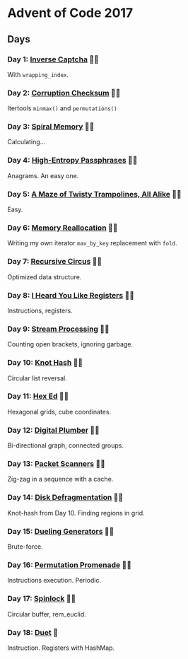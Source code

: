 # Advent of Code 2017


## Days

### Day 1: [Inverse Captcha](day01/README.md) 🌟🌟

With `wrapping_index`.

### Day 2: [Corruption Checksum](day02/README.md) 🌟🌟

Itertools `minmax()` and `permutations()`

### Day 3: [Spiral Memory](day03/README.md) 🌟🌟

Calculating...

### Day 4: [High-Entropy Passphrases](day04/README.md) 🌟🌟

Anagrams. An easy one.

### Day 5: [A Maze of Twisty Trampolines, All Alike](day05/README.md) 🌟🌟

Easy.

### Day 6: [Memory Reallocation](day06/README.md) 🌟🌟

Writing my own iterator `max_by_key` replacement with `fold`.

### Day 7: [Recursive Circus](day07/README.md) 🌟🌟

Optimized data structure.

### Day 8: [I Heard You Like Registers](day08/README.md) 🌟🌟

Instructions, registers.

### Day 9: [Stream Processing](day09/README.md) 🌟🌟

Counting open brackets, ignoring garbage.

### Day 10: [Knot Hash](day10/README.md) 🌟🌟

Circular list reversal.

### Day 11: [Hex Ed](day11/README.md) 🌟🌟

Hexagonal grids, cube coordinates.

### Day 12: [Digital Plumber](day12/README.md) 🌟🌟

Bi-directional graph, connected groups.

### Day 13: [Packet Scanners](day13/README.md) 🌟🌟

Zig-zag in a sequence with a cache.

### Day 14: [Disk Defragmentation](day14/README.md) 🌟🌟

Knot-hash from Day 10. Finding regions in grid.

### Day 15: [Dueling Generators](day15/README.md) 🌟🌟

Brute-force.

### Day 16: [Permutation Promenade](day16/README.md) 🌟🌟

Instructions execution. Periodic.

### Day 17: [Spinlock](day17/README.md) 🌟🌟

Circular buffer, rem_euclid.

### Day 18: [Duet](day18/README.md) 🌟

Instruction. Registers with HashMap.